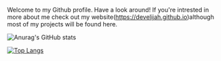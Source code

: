 Welcome to my Github profile. Have a look around! 
If you're intrested in more about me check out my website(https://develijah.github.io)although most of my projects will be found here.                               

![Anurag's GitHub stats](https://github-readme-stats.vercel.app/api?username=develijah&show_icons=true&theme=merko)

[![Top Langs](https://github-readme-stats.vercel.app/api/top-langs/?username=develijah&layout=compact&theme=merko)](https://github.com/anuraghazra/github-readme-stats)

